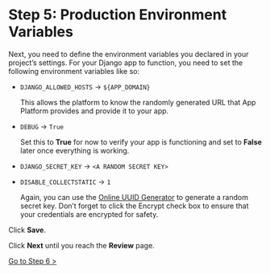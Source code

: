 # Step 5: Production Environment Variables

Next, you need to define the environment variables you declared in your project’s settings. For your Django app to function, you need to set the following environment variables like so:

* `DJANGO_ALLOWED_HOSTS` -> `${APP_DOMAIN}`

    This allows the platform to know the randomly generated URL that App Platform provides and provide it to your app.

* `DEBUG` -> `True`

    Set this to **True** for now to verify your app is functioning and set to **False** later once everything is working.

* `DJANGO_SECRET_KEY` -> `<A RANDOM SECRET KEY>`
* `DISABLE_COLLECTSTATIC` -> `1`

    Again, you can use the [Online UUID Generator](https://www.uuidgenerator.net/) to generate a random secret key. Don’t forget to click the Encrypt check box to ensure that your credentials are encrypted for safety.

Click **Save**.

Click **Next** until you reach the **Review** page.

[Go to Step 6 >](./DEPLOY_DJANGO_06.md)
